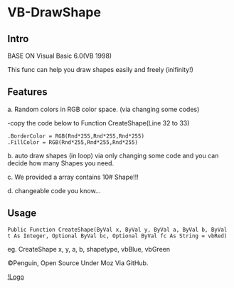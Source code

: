 # VB-DrawShape

## Intro

BASE ON Visual Basic 6.0(VB 1998)

This func can help you draw shapes easily and freely (inifinity!)

## Features
a. Random colors in RGB color space. (via changing some codes)

-copy the code below to Function CreateShape(Line 32 to 33)

    .BorderColor = RGB(Rnd*255,Rnd*255,Rnd*255)
	.FillColor = RGB(Rnd*255,Rnd*255,Rnd*255)

b. auto draw shapes (in loop) via only changing some code and you can decide how many Shapes you need.

c. We provided a array contains 10# Shape!!!

d. changeable code you know...

## Usage
    Public Function CreateShape(ByVal x, ByVal y, ByVal a, ByVal b, ByVal t As Integer, Optional ByVal bc, Optional ByVal fc As String = vbRed)

eg. 
    CreateShape x, y, a, b, shapetype, vbBlue, vbGreen

©Penguin, Open Source Under Moz Via GitHub.

[!Logo](./GlacierElement.png)